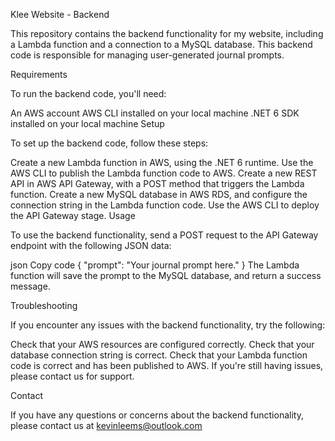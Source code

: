 Klee Website - Backend

This repository contains the backend functionality for my website, including a Lambda function and a connection to a MySQL database. This backend code is responsible for managing user-generated journal prompts.

Requirements

To run the backend code, you'll need:

An AWS account
AWS CLI installed on your local machine
.NET 6 SDK installed on your local machine
Setup

To set up the backend code, follow these steps:

Create a new Lambda function in AWS, using the .NET 6 runtime.
Use the AWS CLI to publish the Lambda function code to AWS.
Create a new REST API in AWS API Gateway, with a POST method that triggers the Lambda function.
Create a new MySQL database in AWS RDS, and configure the connection string in the Lambda function code.
Use the AWS CLI to deploy the API Gateway stage.
Usage

To use the backend functionality, send a POST request to the API Gateway endpoint with the following JSON data:

json
Copy code
{
  "prompt": "Your journal prompt here."
}
The Lambda function will save the prompt to the MySQL database, and return a success message.

Troubleshooting

If you encounter any issues with the backend functionality, try the following:

Check that your AWS resources are configured correctly.
Check that your database connection string is correct.
Check that your Lambda function code is correct and has been published to AWS.
If you're still having issues, please contact us for support.

Contact

If you have any questions or concerns about the backend functionality, please contact us at kevinleems@outlook.com